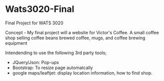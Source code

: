# Wats3020-Final
Final Project for WATS 3020

Concept - My final project will a website for Victor's Coffee.  A small coffee shop selling coffee beans brewed coffee, mugs, and coffee brewing equipment

Intendending to use the following 3rd party tools;
  - JQuery/Json: Pop-ups 
  - Bootstrap:  To resize page automatcally
  - google maps/leaftjet: display location information, how to find shop.
